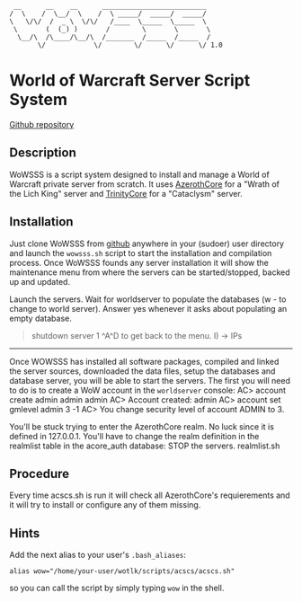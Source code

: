      __      __    __      __________________________
    /  \    /  \__/  \    /  \ _____/  _____/  _____/
    \   \/\/  /  _ \  \/\/   /____  \_____  \_____  \ 
     \       (  (_) )       /        \       \       \
      \__/\  /\____/\__/\  /_______  /_____  /_____  /
           \/            \/        \/      \/      \/ 1.0

# World of Warcraft Server Script System
[Github repository](https://github.com/IvanLlanas/wowsss)

## Description
WoWSSS is a script system designed to install and manage a World of Warcraft private server from scratch.
It uses [AzerothCore](https://github.com/azerothcore/azerothcore-wotlk) for a "Wrath of the Lich King" server 
and [TrinityCore](https://github.com/azerothcore/azerothcore-wotlk) for a "Cataclysm" server.

## Installation
Just clone WoWSSS from [github](https://www.github.com/IvanLlanas/wowsss) anywhere in your (sudoer) user directory and launch the `wowsss.sh` script to start the installation and compilation process.
Once WoWSSS founds any server installation it will show the maintenance menu from where the servers can be started/stopped, backed up and updated.

Launch the servers. Wait for worldserver to populate the databases (w - to change to world server). Answer yes whenever it asks about populating an empty database.
>shutdown server 1
^A^D to get back to the menu.
I) -> IPs


---------------------------------------

Once WOWSSS has installed all software packages, compiled and linked the server sources, downloaded the data files, setup the databases and database server, you will be able to start the servers.
The first you will need to do is to create a WoW account in the `worldserver` console:
AC> account create admin admin admin
AC> Account created: admin
AC> account set gmlevel admin 3 -1
AC> You change security level of account ADMIN to 3.

You'll be stuck trying to enter the AzerothCore realm. No luck since it is defined in 127.0.0.1.
You'll have to change the realm definition in the realmlist table in the acore_auth database:
STOP the servers.
realmlist.sh

## Procedure
Every time acscs.sh is run it will check all AzerothCore's requierements and it will try to install or configure any of them missing.

## Hints
Add the next alias to your user's `.bash_aliases`:
```
alias wow="/home/your-user/wotlk/scripts/acscs/acscs.sh"
```
so you can call the script by simply typing `wow` in the shell.
